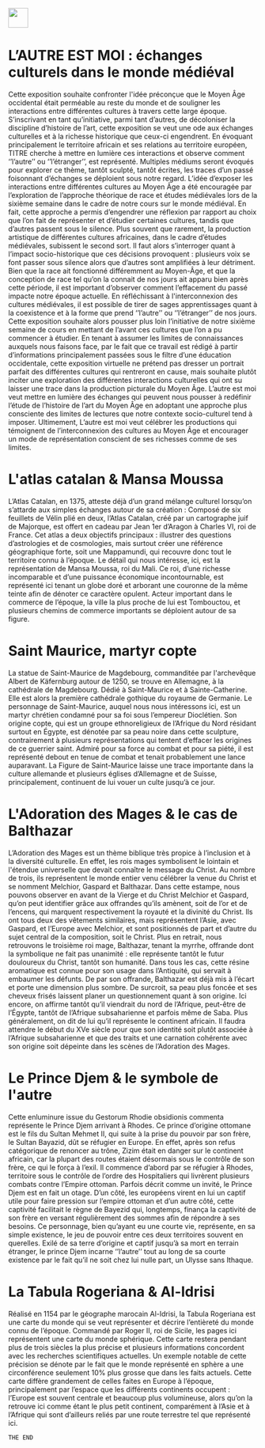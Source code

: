 <a href="https://juncture-digital.org"><img src="https://raw.githubusercontent.com/digitalArtHistory/recits-numeriques/main/images/btn_juncture.svg" style="height:40px"></a>

<param ve-config 
       title="depart" 
       banner="/images/ViennaDioscoridesFolio483vBirds.jpg" 
       layout="vertical">

# L’AUTRE EST MOI : échanges culturels dans le monde médiéval

Cette exposition souhaite confronter l'idée préconçue que le Moyen Âge occidental était perméable au reste du monde et de souligner les interactions entre différentes cultures à travers cette large époque. S’inscrivant en tant qu’initiative, parmi tant d’autres, de décoloniser la discipline d’histoire de l’art, cette exposition se veut une ode aux échanges culturelles et à la richesse historique que ceux-ci engendrent. En évoquant principalement le territoire africain et ses relations au territoire européen, TITRE cherche à mettre en lumière ces interactions et observe comment ‘’l’autre’’ ou ‘’l’étranger’’, est représenté. Multiples médiums seront évoqués pour explorer ce thème, tantôt sculpté, tantôt écrites, les traces d’un passé foisonnant d’échanges se déploient sous notre regard.
L’idée d’exposer les interactions entre différentes cultures au Moyen Âge a été encouragée par l’exploration de l’approche théorique de race et études médiévales lors de la sixième semaine dans le cadre de notre cours sur le monde médiéval. En fait, cette approche a permis d’engendrer une réflexion par rapport au choix que l’on fait de représenter et d’étudier certaines cultures, tandis que d’autres passent sous le silence. Plus souvent que rarement, la production artistique de différentes cultures africaines, dans le cadre d’études médiévales, subissent le second sort. Il faut alors s’interroger quant à l’impact socio-historique que ces décisions provoquent : plusieurs voix se font passer sous silence alors que d’autres sont amplifiées à leur détriment. Bien que la race ait fonctionné différemment au Moyen-Âge, et que la conception de race tel qu’on la connait de nos jours ait apparu bien après cette période, il est important d’observer comment l’effacement du passé impacte notre époque actuelle. En réfléchissant à l'interconnexion des cultures médiévales, il est possible de tirer de sages apprentissages quant à la coexistence et à la forme que prend ‘’l’autre’’ ou ‘’l’étranger’’ de nos jours. 
 Cette exposition souhaite alors pousser plus loin l’initiative de notre sixième semaine de cours en mettant de l’avant ces cultures que l’on a pu commencer à étudier. En tenant à assumer les limites de connaissances auxquels nous faisons face, par le fait que ce travail est rédigé à partir d’informations principalement passées sous le filtre d’une éducation occidentale, cette exposition virtuelle ne prétend pas dresser un portrait parfait des différentes cultures qui rentreront en cause, mais souhaite plutôt inciter une exploration des différentes interactions culturelles qui ont su laisser une trace dans la production picturale du Moyen Âge. L’autre est moi veut mettre en lumière des échanges qui peuvent nous pousser à  redéfinir l’étude de l’histoire de l’art du Moyen Âge en adoptant une approche plus consciente des limites de lectures que notre contexte socio-culturel tend à imposer. 
Ultimement, L’autre est moi veut célébrer les productions qui témoignent de l’interconnexion des cultures au Moyen Âge et encourager un mode de représentation conscient de ses richesses comme de ses limites. 
<param ve-image
    manifest="https://gallica.bnf.fr/iiif/ark:/12148/btv1b84466411/manifest.json">
     
    
  

# L'atlas catalan & Mansa Moussa
L’Atlas Catalan, en 1375, atteste déjà d’un grand mélange culturel lorsqu’on s’attarde aux simples échanges autour de sa création :  Composé de six feuillets de Vélin plié en deux, l’Atlas Catalan, créé par un cartographe juif de Majorque, est offert en cadeau par Jean 1er d’Aragon à Charles VI, roi de France. Cet atlas a deux objectifs principaux : illustrer des questions d’astrologies et de cosmologies, mais surtout créer une référence géographique forte, soit une Mappamundi, qui recouvre donc tout le territoire connu à l’époque.
Le détail qui nous intéresse, ici, est la représentation de Mansa Moussa, roi du Mali. Ce roi, d’une richesse incomparable et d’une puissance économique incontournable, est représenté ici tenant un globe doré et arborant une couronne de la même teinte afin de dénoter ce caractère opulent. Acteur important dans le commerce de l’époque, la ville la plus proche de lui est Tombouctou, et plusieurs chemins de commerce importants se déploient autour de sa figure. 
<param ve-image
    manifest="https://gallica.bnf.fr/iiif/ark:/12148/btv1b84466411/manifest.json"
    region="1976,4902,740,561" 
    />
  
     
# Saint Maurice, martyr copte 
La statue de Saint-Maurice de Magdebourg, commanditée par l'archevêque Albert de Käfernburg autour de 1250, se trouve en Allemagne, à la cathédrale de Magdebourg. Dédié à Saint-Maurice et à Sainte-Catherine. Elle est alors la première cathédrale gothique du royaume de Germanie.
Le personnage de Saint-Maurice, auquel nous nous intéressons ici, est un martyr chrétien condamné pour sa foi sous l’empereur Dioclétien. Son origine copte, qui est un groupe ethnoreligieux de l’Afrique du Nord résidant surtout en Égypte, est dénotée par sa peau noire dans cette sculpture, contrairement à plusieurs représentations qui tentent d’effacer les origines de ce guerrier saint. Admiré pour sa force au combat et pour sa piété, il est représenté debout en tenue de combat et tenait probablement une lance auparavant. La Figure de Saint-Maurice laisse une trace importante dans la culture allemande et plusieurs églises d’Allemagne et de Suisse, principalement, continuent de lui vouer un culte jusqu’à ce jour.
<param ve-graphic url="https://upload.wikimedia.org/wikipedia/commons/a/a7/Saint_Maurice_Magdeburg.jpg"
       title="Saint Maurice" 
       fit="contain"
       />


# L'Adoration des Mages & le cas de Balthazar
L’Adoration des Mages est un thème biblique très propice à l’inclusion et à la diversité culturelle. En effet, les rois mages symbolisent le lointain et l'étendue universelle que devait connaître le message du Christ. Au nombre de trois, ils représentent le monde entier venu célébrer la venue du Christ et se nomment Melchior, Gaspard et Balthazar. Dans cette estampe, nous pouvons observer en avant de la Vierge et du Christ Melchior et Gaspard, qu’on peut identifier grâce aux offrandes qu’ils amènent, soit de l’or et de l’encens, qui marquent respectivement la royauté et la divinité du Christ. Ils ont tous deux des vêtements similaires, mais représentent l’Asie, avec Gaspard, et l’Europe avec Melchior, et sont positionnés de part et d’autre du sujet central de la composition, soit le Christ. 
Plus en retrait, nous retrouvons le troisième roi mage, Balthazar, tenant la myrrhe, offrande dont la symbolique ne fait pas unanimité : elle représente tantôt le futur douloureux du Christ, tantôt son humanité. Dans tous les cas, cette résine aromatique est connue pour son usage dans l’Antiquité, qui servait à embaumer les défunts. De par son offrande,<span data-click-image-zoomto="1356,1174,1064,806"> Balthazar </span> est déjà mis à l’écart et porte une dimension plus sombre. De surcroit, sa peau plus foncée et ses cheveux frisés laissent planer un questionnement quant à son origine. Ici encore, on affirme tantôt qu’il viendrait du nord de l’Afrique, peut-être de l’Égypte, tantôt de l’Afrique subsaharienne et parfois même de Saba. Plus généralement, on dit de lui qu’il représente le continent africain. Il faudra attendre le début du XVe siècle pour que son identité soit plutôt associée à l’Afrique subsaharienne et que des traits et une carnation cohérente avec son origine soit dépeinte dans les scènes de l’Adoration des Mages. 
<param ve-image
    manifest="https://gallica.bnf.fr/iiif/ark:/12148/btv1b10505681s/manifest.json">
  
    
# Le Prince Djem & le symbole de l'autre

Cette enluminure issue du Gestorum Rhodie obsidionis commenta représente le Prince Djem arrivant à Rhodes. Ce prince d’origine ottomane est le fils du Sultan Mehmet II, qui suite à la prise du pouvoir par son frère, le Sultan Bayazid, dût se réfugier en Europe. En effet, après son refus catégorique de renoncer au trône, Zizim était en danger sur le continent africain, car la plupart des routes étaient désormais sous le contrôle de son frère, ce qui le força à l’exil. Il commence d’abord par se réfugier à Rhodes, territoire sous le contrôle de l’ordre des Hospitaliers qui livrèrent plusieurs combats contre l’Empire ottoman. 
Parfois décrit comme un invité, le Prince Djem est en fait un otage. D’un côté, les européens virent en lui un captif utile pour faire pression sur l’empire ottoman et d’un autre côté, cette captivité facilitait le règne de Bayezid qui, longtemps, finança la captivité de son frère en versant régulièrement des sommes afin de répondre à ses besoins. Ce personnage, bien qu’ayant eu une courte vie, représente, en sa simple existence, le jeu de pouvoir entre ces deux territoires souvent en querelles. Exilé de sa terre d’origine et captif jusqu’à sa mort en terrain étranger, le prince Djem incarne ‘’l’autre’’ tout au long de sa courte existence par le fait qu’il ne soit chez lui nulle part, un Ulysse sans Ithaque. 
<param ve-image
    manifest="https://gallica.bnf.fr/iiif/ark:/12148/btv1b10535160j/manifest.json" seq="356">
   
   # La Tabula Rogeriana & Al-Idrisi
   
   Réalisé en 1154 par le géographe marocain Al-Idrisi, la Tabula Rogeriana est une carte du monde qui se veut représenter et décrire l’entièreté du monde connu de l’époque. Commandé par Roger II, roi de Sicile, les pages ici représentent une carte du monde sphérique.
Cette carte restera pendant plus de trois siècles la plus précise et plusieurs informations concordent avec les recherches scientifiques actuelles. Un exemple notable de cette précision se dénote par le fait que le monde représenté en sphère a une circonférence seulement 10% plus grosse que dans les faits actuels. 
Cette carte diffère grandement de celles faites en Europe à l’époque, principalement par l’espace que les différents continents occupent :  l’Europe est souvent centrale et beaucoup plus volumineuse, alors qu’on la retrouve ici comme étant le plus petit continent, comparément à l’Asie et à l’Afrique qui sont d’ailleurs reliés par une route terrestre tel que représenté ici. 
<param ve-image
    manifest="https://digital.bodleian.ox.ac.uk/objects/ced0d8bd-1019-4af2-9086-e411115f1507/surfaces/cc2debab-70f5-4b82-9bab-7235fdb89e43/">

   
    
    
    THE END
